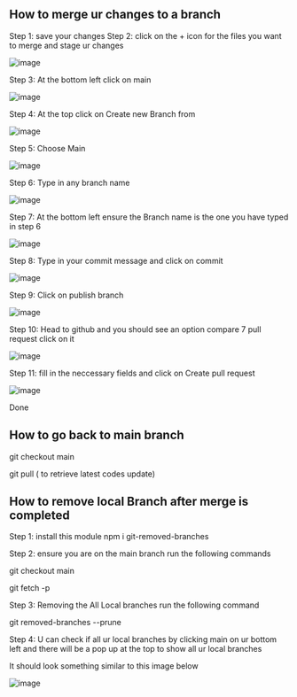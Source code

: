 How to merge ur changes to a branch
---------------------------------------------
Step 1: save your changes
Step 2: click on the + icon for the files you want to merge and stage ur changes

![image](https://github.com/global-learning-festival/test/assets/82433697/372e6d78-04b3-4cae-9f20-37b7134cdc4f)


Step 3: At the bottom left click on main


![image](https://github.com/global-learning-festival/test/assets/82433697/40ee4464-517a-4b96-8d74-3363dc045be1)


Step 4: At the top click on Create new Branch from


![image](https://github.com/global-learning-festival/test/assets/82433697/8faaf603-8c76-497a-a1a5-92dc55f44224)


Step 5: Choose Main


![image](https://github.com/global-learning-festival/test/assets/82433697/74bf2b8b-0f97-4a22-8a9b-37775416ee95)


Step 6: Type in any branch name


![image](https://github.com/global-learning-festival/test/assets/82433697/7177830e-6de9-4c14-96d8-c214908e2fd7)


Step 7: At the bottom left ensure the Branch name is the one you have typed in step 6


![image](https://github.com/global-learning-festival/test/assets/82433697/b7716615-1392-4d7d-99d8-45f8e22243fc)

Step 8: Type in your commit message and click on commit


![image](https://github.com/global-learning-festival/test/assets/82433697/67cb41ac-ff59-4a8c-9364-f1eaaf3f9f19)

Step 9: Click on publish branch

![image](https://github.com/global-learning-festival/test/assets/82433697/78a71e71-6edb-4da2-bb4b-52f47a0ebe67)

Step 10: Head to github and you should see an option compare 7 pull request click on it

![image](https://github.com/global-learning-festival/test/assets/82433697/1fdcc003-8d95-4ef3-8712-32fd206f891d)

Step 11: fill in the neccessary fields and click on Create pull request 

![image](https://github.com/global-learning-festival/test/assets/82433697/1e03517a-189e-492a-b71d-72b10a218925)

Done





How to go back to main branch
--------------------------------

git checkout main

git pull ( to retrieve latest codes update)




How to remove local Branch after merge is completed
------------------------------------------------------

Step 1: install this module
npm i git-removed-branches

Step 2: ensure you are on the main branch run the following commands

git checkout main

git fetch -p

Step 3: Removing the All Local branches run the following command

git removed-branches --prune

Step 4: U can check if all ur local branches by clicking main on ur bottom left and there will be a pop up at the top to show all ur local branches


It should look something similar to this image below


![image](https://github.com/global-learning-festival/test/assets/82433697/ffa00071-2301-4a2b-8310-a74e3be3c5d0)










